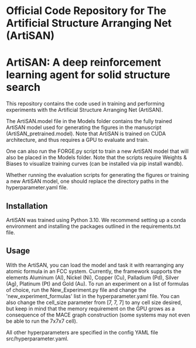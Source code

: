 # Official Code Repository for The Artificial Structure Arranging Net (ArtiSAN)
# ArtiSAN: A deep reinforcement learning agent for solid structure search
This repository contains the code used in training and performing experiments with the Artificial Structure Arranging Net (ArtiSAN).


The ArtiSAN.model file in the Models folder contains the fully trained ArtiSAN model used for generating the figures in the manuscript (ArtiSAN_pretrained.model).
Note that ArtiSAN is trained on CUDA architecture, and thus requires a GPU to evaluate and train. 

One can also run the FORGE.py script to train a new ArtiSAN model that will also be placed in the Models folder.
Note that the scripts require Weights & Biases to visualize training curves (can be installed via pip install wandb). 

Whether running the evaluation scripts for generating the figures or training a new ArtiSAN model, one should replace the directory paths in the hyperparameter.yaml file.

## Installation
ArtiSAN was trained using Python 3.10. 
We recommend  setting up a conda environment and installing the packages outlined in the requirements.txt file.

## Usage

With the ArtiSAN, you can load the model and task it with rearranging any atomic formula in an FCC system.
Currently, the framework supports the elements Aluminum (Al), Nickel (Ni), Copper (Cu), Palladium (Pd), Silver (Ag), Platinum (Pt) and Gold (Au). 
To run an experiment on a list of formulas of choice, run the New_Experiment.py file and change the 'new_experiment_formulas' list in the hyperparameter.yaml file.
You can also change the cell_size parameter from [7, 7, 7] to any cell size desired, but keep in mind that the memory requirement on the GPU grows as a consequence of the MACE graph construction (some systems may not even be able to run the 7x7x7 cell). 

All other hyperparameters are specified in the config YAML file src/hyperparameter.yaml.